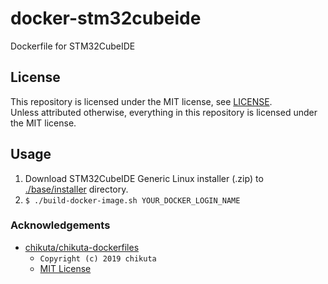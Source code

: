 # docker-stm32cubeide

Dockerfile for STM32CubeIDE

## License

This repository is licensed under the MIT license, see [LICENSE](./LICENSE).  
Unless attributed otherwise, everything in this repository is licensed under the MIT license.

## Usage

1. Download STM32CubeIDE Generic Linux installer (.zip) to [./base/installer](./base/installer/) directory.
1. `$ ./build-docker-image.sh YOUR_DOCKER_LOGIN_NAME`

### Acknowledgements

* [chikuta/chikuta-dockerfiles](https://github.com/chikuta/chikuta-dockerfiles)
  * `Copyright (c) 2019 chikuta`
  * [MIT License](https://github.com/chikuta/chikuta-dockerfiles/blob/f260e2f1773636e6998559086c5403641f84068b/LICENSE)
